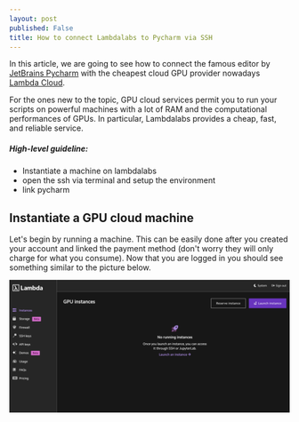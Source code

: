 ```yaml
---
layout: post
published: False
title: How to connect Lambdalabs to Pycharm via SSH
---
```


In this article, we are going to see how to connect the famous editor by  [JetBrains Pycharm](https://www.jetbrains.com/pycharm/promo/?source=google&medium=cpc&campaign=14123077402&term=pycharm&content=536947779993&gad=1) with the cheapest cloud GPU provider nowadays [Lambda Cloud](https://lambdalabs.com/).

For the ones new to the topic, GPU cloud services permit you to run your scripts on powerful machines with a lot of RAM and the computational performances of GPUs. In particular, Lambdalabs provides a cheap, fast, and reliable service.

##### High-level guideline:
- Instantiate a machine on lambdalabs
- open the ssh via terminal and setup the environment
- link pycharm


<!--more-->

## Instantiate a GPU cloud machine
Let's begin by running a machine. This can be easily done after you created your account and linked the payment method (don't worry they will only charge for what you consume). Now that you are logged in you should see something similar to the picture below.

<div class="img-div-any-width" markdown="0">
  <img src="/images/lambda/lambda_init.png" />
</div>
